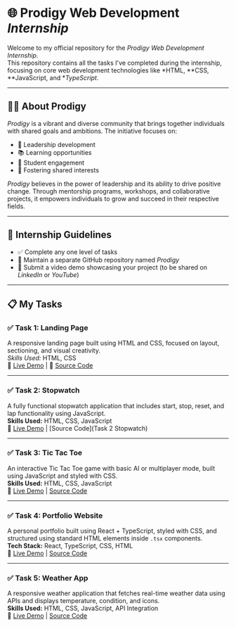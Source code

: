 # 🌐 Prodigy Web Development *Internship*

Welcome to my official repository for the *Prodigy Web Development Internship*.  
This repository contains all the tasks I've completed during the internship, focusing on core web development technologies like *HTML, **CSS, **JavaScript, and **TypeScript*.

---

## 👨‍🏫 About Prodigy

*Prodigy* is a vibrant and diverse community that brings together individuals with shared goals and ambitions. The initiative focuses on:

- 🚀 Leadership development  
- 📚 Learning opportunities  
- 🤝 Student engagement  
- 🌱 Fostering shared interests

*Prodigy* believes in the power of leadership and its ability to drive positive change. Through mentorship programs, workshops, and collaborative projects, it empowers individuals to grow and succeed in their respective fields.

---

## 📌 Internship Guidelines

- ✅ Complete any one level of tasks  
- 📁 Maintain a separate GitHub repository named *Prodigy*  
- 🎥 Submit a video demo showcasing your project (to be shared on *LinkedIn* or *YouTube*)

---

## 📋 My Tasks

### ✅ Task 1: Landing Page

A responsive landing page built using HTML and CSS, focused on layout, sectioning, and visual creativity.  
*Skills Used:* HTML, CSS  
🔗 [Live Demo](#) | 📂 [Source Code](https://github.com/Nancy6394/PRODIGY/tree/0cd66f553560ee28606228871031d19dc9991911/Task%201%20Landing%20Page)

---

### ✅ Task 2: Stopwatch

A fully functional stopwatch application that includes start, stop, reset, and lap functionality using JavaScript.  
**Skills Used:** HTML, CSS, JavaScript  
🔗 [Live Demo](#) | [Source Code](Task 2 Stopwatch)

---

### ✅ Task 3: Tic Tac Toe

An interactive Tic Tac Toe game with basic AI or multiplayer mode, built using JavaScript and styled with CSS.  
**Skills Used:** HTML, CSS, JavaScript  
🔗 [Live Demo](#) | [Source Code](https://github.com/Nancy6394/PRODIGY/tree/0cd66f553560ee28606228871031d19dc9991911/Task%201%20Landing%20Page)

---

### ✅ Task 4: Portfolio Website

A personal portfolio built using React + TypeScript, styled with CSS, and structured using standard HTML elements inside `.tsx` components.  
**Tech Stack:** React, TypeScript, CSS, HTML  
🔗 [Live Demo](#) | [Source Code](https://github.com/Nancy6394/PRODIGY/tree/0cd66f553560ee28606228871031d19dc9991911/Task%201%20Landing%20Page)

---

### ✅ Task 5: Weather App

A responsive weather application that fetches real-time weather data using APIs and displays temperature, condition, and icons.  
**Skills Used:** HTML, CSS, JavaScript, API Integration  
🔗 [Live Demo](#) | [Source Code](https://github.com/Nancy6394/PRODIGY/tree/0cd66f553560ee28606228871031d19dc9991911/Task%201%20Landing%20Page)



